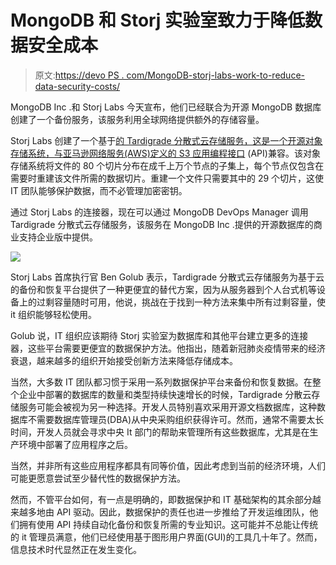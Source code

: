 # MongoDB 和 Storj 实验室致力于降低数据安全成本

> 原文:[https://devo PS . com/MongoDB-storj-labs-work-to-reduce-data-security-costs/](https://devops.com/mongodb-storj-labs-work-to-reduce-data-security-costs/)

MongoDB Inc .和 Storj Labs 今天宣布，他们已经联合为开源 MongoDB 数据库创建了一个备份服务，该服务利用全球网络提供额外的存储容量。

Storj Labs 创建了一个基于[的 Tardigrade 分散式云存储服务，这是一个开源对象存储系统，与亚马逊网络服务(AWS)定义的 S3 应用编程接口](https://devops.com/storj-labs-unfurls-decentralized-storage-service/) (API)兼容。该对象存储系统将文件的 80 个切片分布在成千上万个节点的子集上，每个节点仅包含在需要时重建该文件所需的数据切片。重建一个文件只需要其中的 29 个切片，这使 IT 团队能够保护数据，而不必管理加密密钥。

通过 Storj Labs 的连接器，现在可以通过 MongoDB DevOps Manager 调用 Tardigrade 分散式云存储服务，该服务在 MongoDB Inc .提供的开源数据库的商业支持企业版中提供。

![](../Images/3853c6aaf4bbecf645bc19e9db923705.png)

Storj Labs 首席执行官 Ben Golub 表示，Tardigrade 分散式云存储服务为基于云的备份和恢复平台提供了一种更便宜的替代方案，因为从服务器到个人台式机等设备上的过剩容量随时可用，他说，挑战在于找到一种方法来集中所有过剩容量，使 it 组织能够轻松使用。

Golub 说，IT 组织应该期待 Storj 实验室为数据库和其他平台建立更多的连接器，这些平台需要更便宜的数据保护方法。他指出，随着新冠肺炎疫情带来的经济衰退，越来越多的组织开始接受创新方法来降低存储成本。

当然，大多数 IT 团队都习惯于采用一系列数据保护平台来备份和恢复数据。在整个企业中部署的数据库的数量和类型持续快速增长的时候，Tardigrade 分散云存储服务可能会被视为另一种选择。开发人员特别喜欢采用开源文档数据库，这种数据库不需要数据库管理员(DBA)从中央采购组织获得许可。然而，通常不需要太长时间，开发人员就会寻求中央 It 部门的帮助来管理所有这些数据库，尤其是在生产环境中部署了应用程序之后。

当然，并非所有这些应用程序都具有同等价值，因此考虑到当前的经济环境，人们可能更愿意尝试至少替代性的数据保护方法。

然而，不管平台如何，有一点是明确的，即数据保护和 IT 基础架构的其余部分越来越多地由 API 驱动。因此，数据保护的责任也进一步推给了开发运维团队，他们拥有使用 API 持续自动化备份和恢复所需的专业知识。这可能并不总能让传统的 it 管理员满意，他们已经使用基于图形用户界面(GUI)的工具几十年了。然而，信息技术时代显然正在发生变化。